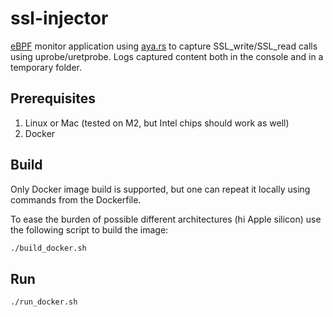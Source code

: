 
# ssl-injector

[eBPF](https://ebpf.io/) monitor application using [aya.rs](https://github.com/aya-rs/aya) to capture SSL_write/SSL_read calls using uprobe/uretprobe. Logs captured content both in the console and in a temporary folder.

## Prerequisites  

1. Linux or Mac (tested on M2, but Intel chips should work as well)
2. Docker


## Build

Only Docker image build is supported, but one can repeat it locally using commands from the Dockerfile.

To ease the burden of possible different architectures (hi Apple silicon) use the following script to build the image:

```bash
./build_docker.sh
``` 

## Run


```bash
./run_docker.sh
```
